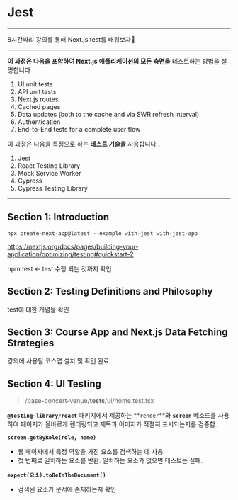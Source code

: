 # Jest

---

8시간짜리 강의를 통해 Next.js test를 배워보자💪

---

**이 과정은 다음을 포함하여 Next.js 애플리케이션의 모든 측면을** 테스트하는 방법을 설명합니다 .

1. UI unit tests
2. API unit tests
3. Next.js routes
4. Cached pages
5. Data updates (both to the cache and via SWR refresh interval)
6. Authentication
7. End-to-End tests for a complete user flow

이 과정은 다음을 특징으로 하는 **테스트 기술을** 사용합니다 .

1. Jest
2. React Testing Library
3. Mock Service Worker
4. Cypress
5. Cypress Testing Library

---

## Section 1: Introduction

```
npx create-next-app@latest --example with-jest with-jest-app
```

https://nextjs.org/docs/pages/building-your-application/optimizing/testing#quickstart-2

npm test ← test 수행 되는 것까지 확인


## Section 2: Testing Definitions and Philosophy

test에 대한 개념들 확인


## Section 3: Course App and Next.js Data Fetching Strategies

강의에 사용될 코스앱 설치 및 확인 완료


## Section 4: UI Testing

> /base-concert-venue/**tests**/ui/home.test.tsx
> 

**`@testing-library/react`** 패키지에서 제공하는 **`render`**와 **`screen`** 메소드를 사용하여 페이지가 올바르게 렌더링되고 제목과 이미지가 적절히 표시되는지를 검증함.

**`screen.getByRole(role, name)`**
- 웹 페이지에서 특정 역할을 가진 요소를 검색하는 데 사용.
- 첫 번째로 일치하는 요소를 반환. 일치하는 요소가 없으면 테스트는 실패.

**`expect(요소).toBeInTheDocument()`**
- 검색된 요소가 문서에 존재하는지 확인